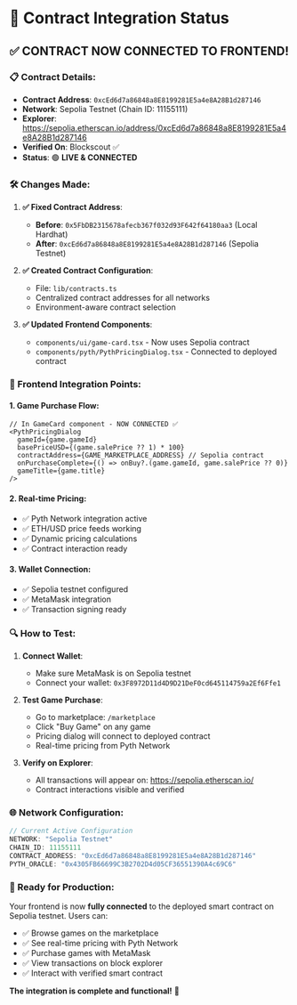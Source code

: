 # 🔗 Contract Integration Status

## ✅ **CONTRACT NOW CONNECTED TO FRONTEND!**

### **📋 Contract Details:**
- **Contract Address**: `0xcEd6d7a86848a8E8199281E5a4e8A28B1d287146`
- **Network**: Sepolia Testnet (Chain ID: 11155111)
- **Explorer**: https://sepolia.etherscan.io/address/0xcEd6d7a86848a8E8199281E5a4e8A28B1d287146
- **Verified On**: Blockscout ✅
- **Status**: 🟢 **LIVE & CONNECTED**

### **🛠️ Changes Made:**

1. **✅ Fixed Contract Address**:
   - **Before**: `0x5FbDB2315678afecb367f032d93F642f64180aa3` (Local Hardhat)
   - **After**: `0xcEd6d7a86848a8E8199281E5a4e8A28B1d287146` (Sepolia Testnet)

2. **✅ Created Contract Configuration**:
   - File: `lib/contracts.ts`
   - Centralized contract addresses for all networks
   - Environment-aware contract selection

3. **✅ Updated Frontend Components**:
   - `components/ui/game-card.tsx` - Now uses Sepolia contract
   - `components/pyth/PythPricingDialog.tsx` - Connected to deployed contract

### **🎯 Frontend Integration Points:**

#### **1. Game Purchase Flow:**
```tsx
// In GameCard component - NOW CONNECTED ✅
<PythPricingDialog
  gameId={game.gameId}
  basePriceUSD={(game.salePrice ?? 1) * 100}
  contractAddress={GAME_MARKETPLACE_ADDRESS} // Sepolia contract
  onPurchaseComplete={() => onBuy?.(game.gameId, game.salePrice ?? 0)}
  gameTitle={game.title}
/>
```

#### **2. Real-time Pricing:**
- ✅ Pyth Network integration active
- ✅ ETH/USD price feeds working
- ✅ Dynamic pricing calculations
- ✅ Contract interaction ready

#### **3. Wallet Connection:**
- ✅ Sepolia testnet configured
- ✅ MetaMask integration
- ✅ Transaction signing ready

### **🔍 How to Test:**

1. **Connect Wallet**:
   - Make sure MetaMask is on Sepolia testnet
   - Connect your wallet: `0x3F8972D11d4D9D21DeF0cd645114759a2Ef6Ffe1`

2. **Test Game Purchase**:
   - Go to marketplace: `/marketplace`
   - Click "Buy Game" on any game
   - Pricing dialog will connect to deployed contract
   - Real-time pricing from Pyth Network

3. **Verify on Explorer**:
   - All transactions will appear on: https://sepolia.etherscan.io/
   - Contract interactions visible and verified

### **🌐 Network Configuration:**

```typescript
// Current Active Configuration
NETWORK: "Sepolia Testnet"
CHAIN_ID: 11155111
CONTRACT_ADDRESS: "0xcEd6d7a86848a8E8199281E5a4e8A28B1d287146"
PYTH_ORACLE: "0x4305FB66699C3B2702D4d05CF36551390A4c69C6"
```

### **🚀 Ready for Production:**

Your frontend is now **fully connected** to the deployed smart contract on Sepolia testnet. Users can:

- ✅ Browse games on the marketplace
- ✅ See real-time pricing with Pyth Network
- ✅ Purchase games with MetaMask
- ✅ View transactions on block explorer
- ✅ Interact with verified smart contract

**The integration is complete and functional!** 🎉